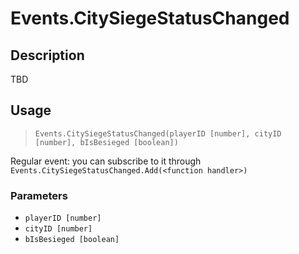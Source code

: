 # Events.CitySiegeStatusChanged
## Description
TBD

## Usage
> `Events.CitySiegeStatusChanged(playerID [number], cityID [number], bIsBesieged [boolean])`

Regular event: you can subscribe to it through `Events.CitySiegeStatusChanged.Add(<function handler>)`

### Parameters
- `playerID [number]`
- `cityID [number]`
- `bIsBesieged [boolean]`